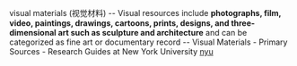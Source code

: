 visual materials (视觉材料) -- Visual resources include **photographs, film, video, paintings, drawings, cartoons, prints, designs, and three-dimensional art such as sculpture and architecture** and can be categorized as fine art or documentary record
-- Visual Materials - Primary Sources - Research Guides at New York University [nyu](https://guides.nyu.edu/primary/primary-sources/visual-materials)